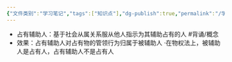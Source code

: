 ```yaml
---
{"文件类别":"学习笔记","tags":["知识点"],"dg-publish":true,"permalink":"/学习笔记/知识点cheese/占有辅助人/","dgPassFrontmatter":true}
---
```


- 占有辅助人：基于社会从属关系服从他人指示为其辅助占有的人 #背诵/概念 
- 效果：占有辅助人对占有物的管领行为归属于被辅助人
·在物权法上，被辅助人是占有人，占有辅助人不是占有人